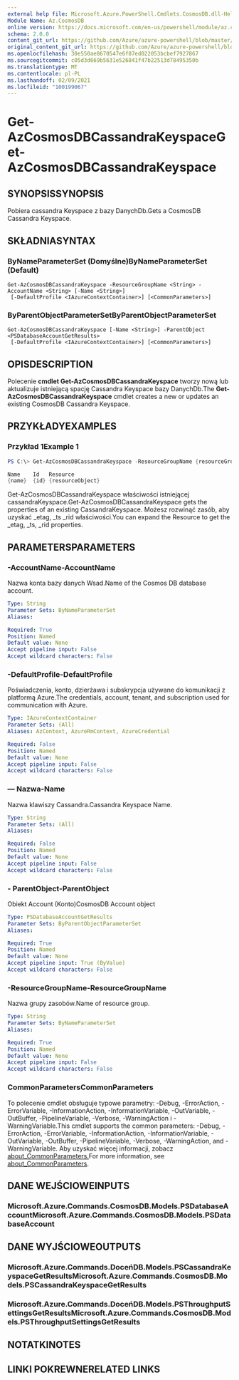 ```yaml
---
external help file: Microsoft.Azure.PowerShell.Cmdlets.CosmosDB.dll-Help.xml
Module Name: Az.CosmosDB
online version: https://docs.microsoft.com/en-us/powershell/module/az.cosmosdb/get-azcosmosdbcassandrakeyspace
schema: 2.0.0
content_git_url: https://github.com/Azure/azure-powershell/blob/master/src/CosmosDB/CosmosDB/help/Get-AzCosmosDBCassandraKeyspace.md
original_content_git_url: https://github.com/Azure/azure-powershell/blob/master/src/CosmosDB/CosmosDB/help/Get-AzCosmosDBCassandraKeyspace.md
ms.openlocfilehash: 30e550ae8670547e6f87ed022053bcbef7927867
ms.sourcegitcommit: c05d3d669b5631e526841f47b22513d78495350b
ms.translationtype: MT
ms.contentlocale: pl-PL
ms.lasthandoff: 02/09/2021
ms.locfileid: "100199067"
---
```

# <span data-ttu-id="6e0a2-101">Get-AzCosmosDBCassandraKeyspace</span><span class="sxs-lookup"><span data-stu-id="6e0a2-101">Get-AzCosmosDBCassandraKeyspace</span></span>

## <span data-ttu-id="6e0a2-102">SYNOPSIS</span><span class="sxs-lookup"><span data-stu-id="6e0a2-102">SYNOPSIS</span></span>
<span data-ttu-id="6e0a2-103">Pobiera cassandra Keyspace z bazy DanychDb.</span><span class="sxs-lookup"><span data-stu-id="6e0a2-103">Gets a CosmosDB Cassandra Keyspace.</span></span>

## <span data-ttu-id="6e0a2-104">SKŁADNIA</span><span class="sxs-lookup"><span data-stu-id="6e0a2-104">SYNTAX</span></span>

### <span data-ttu-id="6e0a2-105">ByNameParameterSet (Domyślne)</span><span class="sxs-lookup"><span data-stu-id="6e0a2-105">ByNameParameterSet (Default)</span></span>
```
Get-AzCosmosDBCassandraKeyspace -ResourceGroupName <String> -AccountName <String> [-Name <String>]
 [-DefaultProfile <IAzureContextContainer>] [<CommonParameters>]
```

### <span data-ttu-id="6e0a2-106">ByParentObjectParameterSet</span><span class="sxs-lookup"><span data-stu-id="6e0a2-106">ByParentObjectParameterSet</span></span>
```
Get-AzCosmosDBCassandraKeyspace [-Name <String>] -ParentObject <PSDatabaseAccountGetResults>
 [-DefaultProfile <IAzureContextContainer>] [<CommonParameters>]
```

## <span data-ttu-id="6e0a2-107">OPIS</span><span class="sxs-lookup"><span data-stu-id="6e0a2-107">DESCRIPTION</span></span>
<span data-ttu-id="6e0a2-108">Polecenie **cmdlet Get-AzCosmosDBCassandraKeyspace** tworzy nową lub aktualizuje istniejącą spację Cassandra Keyspace bazy DanychDb.</span><span class="sxs-lookup"><span data-stu-id="6e0a2-108">The **Get-AzCosmosDBCassandraKeyspace** cmdlet creates a new or updates an existing CosmosDB Cassandra Keyspace.</span></span>

## <span data-ttu-id="6e0a2-109">PRZYKŁADY</span><span class="sxs-lookup"><span data-stu-id="6e0a2-109">EXAMPLES</span></span>

### <span data-ttu-id="6e0a2-110">Przykład 1</span><span class="sxs-lookup"><span data-stu-id="6e0a2-110">Example 1</span></span>
```powershell
PS C:\> Get-AzCosmosDBCassandraKeyspace -ResourceGroupName {resourceGroupName} -AccountName {accountName} -Name {name}

Name    Id   Resource
{name}  {id} {resourceObject}
```

<span data-ttu-id="6e0a2-111">Get-AzCosmosDBCassandraKeyspace właściwości istniejącej cassandraKeyspace.</span><span class="sxs-lookup"><span data-stu-id="6e0a2-111">Get-AzCosmosDBCassandraKeyspace gets the properties of an existing CassandraKeyspace.</span></span> <span data-ttu-id="6e0a2-112">Możesz rozwinąć zasób, aby uzyskać _etag, _ts _rid właściwości.</span><span class="sxs-lookup"><span data-stu-id="6e0a2-112">You can expand the Resource to get the _etag, _ts, _rid properties.</span></span>

## <span data-ttu-id="6e0a2-113">PARAMETERS</span><span class="sxs-lookup"><span data-stu-id="6e0a2-113">PARAMETERS</span></span>

### <span data-ttu-id="6e0a2-114">-AccountName</span><span class="sxs-lookup"><span data-stu-id="6e0a2-114">-AccountName</span></span>
<span data-ttu-id="6e0a2-115">Nazwa konta bazy danych Wsad.</span><span class="sxs-lookup"><span data-stu-id="6e0a2-115">Name of the Cosmos DB database account.</span></span>

```yaml
Type: String
Parameter Sets: ByNameParameterSet
Aliases:

Required: True
Position: Named
Default value: None
Accept pipeline input: False
Accept wildcard characters: False
```

### <span data-ttu-id="6e0a2-116">-DefaultProfile</span><span class="sxs-lookup"><span data-stu-id="6e0a2-116">-DefaultProfile</span></span>
<span data-ttu-id="6e0a2-117">Poświadczenia, konto, dzierżawa i subskrypcja używane do komunikacji z platformą Azure.</span><span class="sxs-lookup"><span data-stu-id="6e0a2-117">The credentials, account, tenant, and subscription used for communication with Azure.</span></span>

```yaml
Type: IAzureContextContainer
Parameter Sets: (All)
Aliases: AzContext, AzureRmContext, AzureCredential

Required: False
Position: Named
Default value: None
Accept pipeline input: False
Accept wildcard characters: False
```

### <span data-ttu-id="6e0a2-118">— Nazwa</span><span class="sxs-lookup"><span data-stu-id="6e0a2-118">-Name</span></span>
<span data-ttu-id="6e0a2-119">Nazwa klawiszy Cassandra.</span><span class="sxs-lookup"><span data-stu-id="6e0a2-119">Cassandra Keyspace Name.</span></span>

```yaml
Type: String
Parameter Sets: (All)
Aliases:

Required: False
Position: Named
Default value: None
Accept pipeline input: False
Accept wildcard characters: False
```

### <span data-ttu-id="6e0a2-120">- ParentObject</span><span class="sxs-lookup"><span data-stu-id="6e0a2-120">-ParentObject</span></span>
<span data-ttu-id="6e0a2-121">Obiekt Account (Konto)</span><span class="sxs-lookup"><span data-stu-id="6e0a2-121">CosmosDB Account object</span></span>

```yaml
Type: PSDatabaseAccountGetResults
Parameter Sets: ByParentObjectParameterSet
Aliases:

Required: True
Position: Named
Default value: None
Accept pipeline input: True (ByValue)
Accept wildcard characters: False
```

### <span data-ttu-id="6e0a2-122">-ResourceGroupName</span><span class="sxs-lookup"><span data-stu-id="6e0a2-122">-ResourceGroupName</span></span>
<span data-ttu-id="6e0a2-123">Nazwa grupy zasobów.</span><span class="sxs-lookup"><span data-stu-id="6e0a2-123">Name of resource group.</span></span>

```yaml
Type: String
Parameter Sets: ByNameParameterSet
Aliases:

Required: True
Position: Named
Default value: None
Accept pipeline input: False
Accept wildcard characters: False
```

### <span data-ttu-id="6e0a2-124">CommonParameters</span><span class="sxs-lookup"><span data-stu-id="6e0a2-124">CommonParameters</span></span>
<span data-ttu-id="6e0a2-125">To polecenie cmdlet obsługuje typowe parametry: -Debug, -ErrorAction, -ErrorVariable, -InformationAction, -InformationVariable, -OutVariable, -OutBuffer, -PipelineVariable, -Verbose, -WarningAction i -WarningVariable.</span><span class="sxs-lookup"><span data-stu-id="6e0a2-125">This cmdlet supports the common parameters: -Debug, -ErrorAction, -ErrorVariable, -InformationAction, -InformationVariable, -OutVariable, -OutBuffer, -PipelineVariable, -Verbose, -WarningAction, and -WarningVariable.</span></span> <span data-ttu-id="6e0a2-126">Aby uzyskać więcej informacji, zobacz [about_CommonParameters.](http://go.microsoft.com/fwlink/?LinkID=113216)</span><span class="sxs-lookup"><span data-stu-id="6e0a2-126">For more information, see [about_CommonParameters](http://go.microsoft.com/fwlink/?LinkID=113216).</span></span>

## <span data-ttu-id="6e0a2-127">DANE WEJŚCIOWE</span><span class="sxs-lookup"><span data-stu-id="6e0a2-127">INPUTS</span></span>

### <span data-ttu-id="6e0a2-128">Microsoft.Azure.Commands.CosmosDB.Models.PSDatabaseAccount</span><span class="sxs-lookup"><span data-stu-id="6e0a2-128">Microsoft.Azure.Commands.CosmosDB.Models.PSDatabaseAccount</span></span>

## <span data-ttu-id="6e0a2-129">DANE WYJŚCIOWE</span><span class="sxs-lookup"><span data-stu-id="6e0a2-129">OUTPUTS</span></span>

### <span data-ttu-id="6e0a2-130">Microsoft.Azure.Commands.DoceńDB.Models.PSCassandraKeyspaceGetResults</span><span class="sxs-lookup"><span data-stu-id="6e0a2-130">Microsoft.Azure.Commands.CosmosDB.Models.PSCassandraKeyspaceGetResults</span></span>

### <span data-ttu-id="6e0a2-131">Microsoft.Azure.Commands.DoceńDB.Models.PSThroughputSettingsGetResults</span><span class="sxs-lookup"><span data-stu-id="6e0a2-131">Microsoft.Azure.Commands.CosmosDB.Models.PSThroughputSettingsGetResults</span></span>

## <span data-ttu-id="6e0a2-132">NOTATKI</span><span class="sxs-lookup"><span data-stu-id="6e0a2-132">NOTES</span></span>

## <span data-ttu-id="6e0a2-133">LINKI POKREWNE</span><span class="sxs-lookup"><span data-stu-id="6e0a2-133">RELATED LINKS</span></span>
